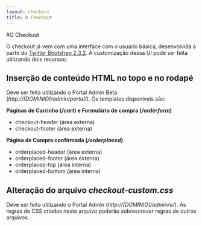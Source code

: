 ```yaml
---
layout: checkout
title: O Checkout
---
```


#O Checkout

O checkout já vem com uma interface com o usuário básica, desenvolvida a partir do [Twitter Bootstrap 2.3.2](http://getbootstrap.com/2.3.2/). A customização dessa UI pode ser feita utilizando dois recursos:

## Inserção de conteúdo HTML no topo e no rodapé
Deve ser feita utilizando o Portal Admin Beta (<em>http://[DOMINIO]/admin/portal/</em>). Os templates disponíveis são:

**Páginas de Carrinho (<em>/cart</em>) e Formulário de compra (<em>/orderform</em>)**

* checkout-header (área externa)
* checkout-footer (área externa)

**Página de Compra confirmada (<em>/orderplaced</em>)**

* orderplaced-header (área externa)
* orderplaced-footer (área externa)
* orderplaced-top (área interna)
* orderplaced-bottom (área interna)

## Alteração do arquivo _checkout-custom.css_
Deve ser feita utilizando o Portal Admin (<em>http://[DOMINIO]/admin/a/</em>). As regras de CSS criadas neste arquivo poderão sobrescrever regras de outros arquivos.
